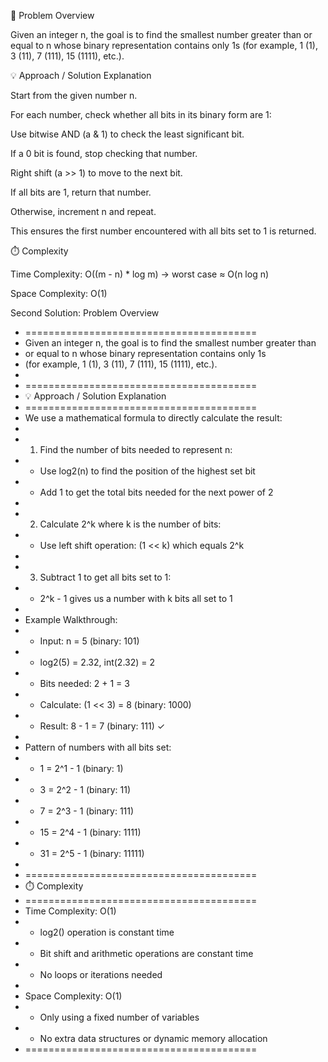 🧩 Problem Overview

Given an integer n, the goal is to find the smallest number greater than or equal to n whose binary representation contains only 1s (for example, 1 (1), 3 (11), 7 (111), 15 (1111), etc.).

💡 Approach / Solution Explanation

Start from the given number n.

For each number, check whether all bits in its binary form are 1:

Use bitwise AND (a & 1) to check the least significant bit.

If a 0 bit is found, stop checking that number.

Right shift (a >> 1) to move to the next bit.

If all bits are 1, return that number.

Otherwise, increment n and repeat.

This ensures the first number encountered with all bits set to 1 is returned.

⏱️ Complexity

Time Complexity: O((m - n) * log m) → worst case ≈ O(n log n)

Space Complexity: O(1)


Second Solution:
Problem Overview
 * ========================================
 * Given an integer n, the goal is to find the smallest number greater than 
 * or equal to n whose binary representation contains only 1s 
 * (for example, 1 (1), 3 (11), 7 (111), 15 (1111), etc.).
 * 
 * ========================================
 * 💡 Approach / Solution Explanation
 * ========================================
 * We use a mathematical formula to directly calculate the result:
 * 
 * 1. Find the number of bits needed to represent n:
 *    - Use log2(n) to find the position of the highest set bit
 *    - Add 1 to get the total bits needed for the next power of 2
 * 
 * 2. Calculate 2^k where k is the number of bits:
 *    - Use left shift operation: (1 << k) which equals 2^k
 * 
 * 3. Subtract 1 to get all bits set to 1:
 *    - 2^k - 1 gives us a number with k bits all set to 1
 * 
 * Example Walkthrough:
 * - Input: n = 5 (binary: 101)
 * - log2(5) = 2.32, int(2.32) = 2
 * - Bits needed: 2 + 1 = 3
 * - Calculate: (1 << 3) = 8 (binary: 1000)
 * - Result: 8 - 1 = 7 (binary: 111) ✓
 * 
 * Pattern of numbers with all bits set:
 * - 1 = 2^1 - 1 (binary: 1)
 * - 3 = 2^2 - 1 (binary: 11)
 * - 7 = 2^3 - 1 (binary: 111)
 * - 15 = 2^4 - 1 (binary: 1111)
 * - 31 = 2^5 - 1 (binary: 11111)
 * 
 * ========================================
 * ⏱️ Complexity
 * ========================================
 * Time Complexity: O(1)
 * - log2() operation is constant time
 * - Bit shift and arithmetic operations are constant time
 * - No loops or iterations needed
 * 
 * Space Complexity: O(1)
 * - Only using a fixed number of variables
 * - No extra data structures or dynamic memory allocation
 * ========================================
